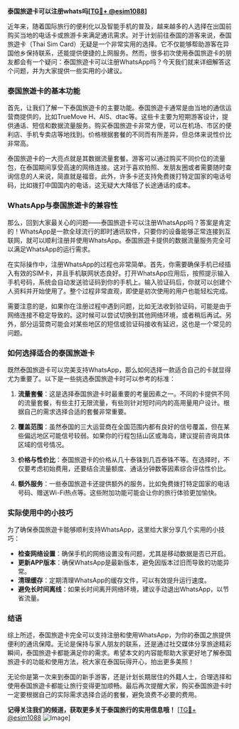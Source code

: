 **泰国旅遊卡可以注册whats吗[[TG💪+ @esim1088](https://t.me/s/esim1088)]**

近年来，随着国际旅行的便利化以及智能手机的普及，越来越多的人选择在出国前购买当地的电话卡或旅游卡来满足通讯需求。对于计划前往泰国的游客来说，泰国旅遊卡（Thai Sim Card）无疑是一个非常实用的选择。它不仅能够帮助游客在异国他乡保持联系，还能提供便捷的上网服务。然而，很多初次使用泰国旅遊卡的朋友都会有一个疑问：泰国旅遊卡可以注册WhatsApp吗？今天我们就来详细解答这个问题，并为大家提供一些实用的小建议。

### 泰国旅遊卡的基本功能

首先，让我们了解一下泰国旅遊卡的主要功能。泰国旅遊卡通常是由当地的通信运营商提供的，比如TrueMove H、AIS、dtac等。这些卡主要为短期游客设计，提供通话、短信和数据流量服务。购买泰国旅遊卡非常方便，可以在机场、市区的便利店、手机专卖店等地找到。价格根据套餐的不同而有所差异，但总体来说性价比非常高。

泰国旅遊卡的一大亮点就是其数据流量套餐。游客可以通过购买不同价位的流量包，在泰国期间享受高速的网络连接。这对于喜欢拍照、发朋友圈或者需要随时查询信息的人来说，简直就是福音。此外，许多卡还支持免费拨打特定国家的电话号码，比如拨打中国国内的电话，这无疑大大降低了长途通话的成本。

### WhatsApp与泰国旅遊卡的兼容性

那么，回到大家最关心的问题——泰国旅遊卡可以注册WhatsApp吗？答案是肯定的！WhatsApp是一款全球流行的即时通讯软件，只要你的设备能够正常连接到互联网，就可以顺利注册并使用WhatsApp。泰国旅遊卡提供的数据流量服务完全可以满足WhatsApp的运行需求。

在实际操作中，注册WhatsApp的过程也非常简单。首先，你需要确保手机已经插入有效的SIM卡，并且手机联网状态良好。打开WhatsApp应用后，按照提示输入手机号码，系统会自动发送验证码到你的手机上。输入验证码后，你就可以创建个人资料并开始使用了。整个过程非常直观，即使是初次使用的用户也能轻松完成。

需要注意的是，如果你在注册过程中遇到问题，比如无法收到验证码，可能是由于网络连接不稳定导致的。这时候可以尝试切换到其他网络环境，或者稍后再试。另外，部分运营商可能会对某些地区的短信或验证码接收有延迟，这也是一个常见的问题。

### 如何选择适合的泰国旅遊卡

既然泰国旅遊卡可以完美支持WhatsApp，那么如何选择一款适合自己的卡就显得尤为重要了。以下是一些挑选泰国旅遊卡时可以参考的标准：

1. **流量套餐**：这是选择泰国旅遊卡时最重要的考量因素之一。不同的卡提供不同的流量套餐，有些主打无限流量，有些则针对短时间内的高用量用户设计。根据自己的需求选择合适的套餐非常重要。

2. **覆盖范围**：虽然泰国的三大运营商在全国范围内都有良好的信号覆盖，但在某些偏远地区可能信号较弱。如果你的行程包括山区或海岛，建议提前咨询具体区域的信号情况。

3. **价格与性价比**：泰国旅遊卡的价格从几十泰铢到几百泰铢不等。在选择时，不仅要考虑初始费用，还要结合流量额度、通话分钟数等因素综合评估性价比。

4. **额外服务**：一些泰国旅遊卡还提供额外的服务，比如免费拨打特定国家的电话号码、赠送Wi-Fi热点等。这些附加功能可能会让你的旅行体验更加愉快。

### 实际使用中的小技巧

为了确保泰国旅遊卡能够顺利支持WhatsApp，这里给大家分享几个实用的小技巧：

- **检查网络设置**：确保手机的网络设置没有问题，尤其是移动数据是否已开启。
- **更新APP版本**：确保WhatsApp是最新版本，避免因版本过旧而导致的功能异常。
- **清理缓存**：定期清理WhatsApp的缓存文件，可以有效提升运行速度。
- **避免长时间离线**：如果长时间离开网络环境，建议手动退出WhatsApp，以节省流量。

### 结语

综上所述，泰国旅遊卡完全可以支持注册和使用WhatsApp，为你的泰国之旅提供便利的通讯保障。无论是保持与家人朋友的联系，还是通过社交媒体分享旅途精彩瞬间，泰国旅遊卡都能满足你的需求。希望本文的内容能帮助大家更好地了解泰国旅遊卡的功能和使用方法，祝大家在泰国玩得开心，拍出更多美照！

无论你是第一次来到泰国的新手游客，还是计划长期居住的外籍人士，合理选择和使用泰国旅遊卡都能让旅行变得更加顺畅。最后再次提醒大家，购买泰国旅遊卡时一定要根据自己的实际需求选择合适的套餐，避免浪费不必要的费用。

**记得关注我们的频道，获取更多关于泰国旅行的实用信息哦！** [[TG💪+ @esim1088](https://t.me/s/esim1088) ![Image](https://i.postimg.cc/4NQfJmqS/Snipaste-2025-05-13-00-14-12.png)]